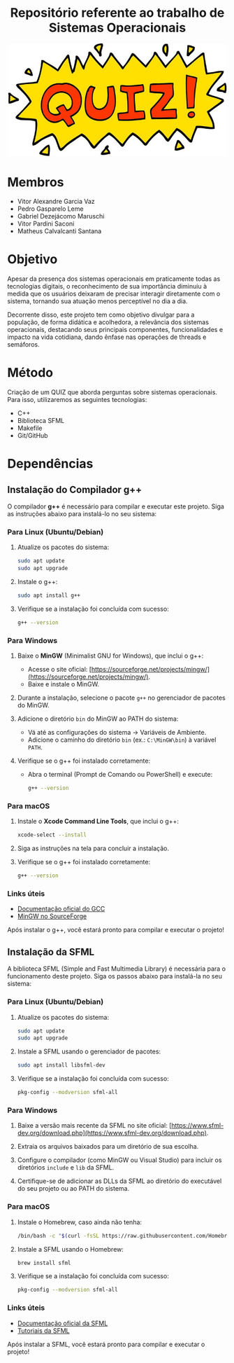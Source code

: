 

<h1 align="center">Repositório referente ao trabalho de Sistemas Operacionais</h1>

<div  align="center">
    <img 
        src="./assets/images/QuizImage.jpg"
        width="500px"
    />
</div>

# Membros

- Vitor Alexandre Garcia Vaz
- Pedro Gasparelo Leme
- Gabriel Dezejácomo Maruschi
- Vitor Pardini Saconi
- Matheus Calvalcanti Santana

# Objetivo

Apesar da presença dos sistemas operacionais em praticamente todas as tecnologias digitais, o reconhecimento de sua importância diminuiu à medida que os usuários deixaram de precisar interagir diretamente com o sistema, tornando sua atuação menos perceptível no dia a dia.

Decorrente disso, este projeto tem como objetivo divulgar para a população, de forma didática e acolhedora, a relevância dos sistemas operacionais, destacando seus principais componentes, funcionalidades e impacto na vida cotidiana, dando ênfase nas operações de threads e semáforos.

# Método

Criação de um QUIZ que aborda perguntas sobre sistemas operacionais. Para isso, utilizaremos as seguintes tecnologias:
- C++
- Biblioteca SFML
- Makefile
- Git/GitHub

# Dependências

## Instalação do Compilador g++

O compilador **g++** é necessário para compilar e executar este projeto. Siga as instruções abaixo para instalá-lo no seu sistema:

### Para Linux (Ubuntu/Debian)
1. Atualize os pacotes do sistema:
   ```bash
   sudo apt update
   sudo apt upgrade
   ```

2. Instale o g++:
   ```bash
   sudo apt install g++
   ```

3. Verifique se a instalação foi concluída com sucesso:
   ```bash
   g++ --version
   ```

### Para Windows
1. Baixe o **MinGW** (Minimalist GNU for Windows), que inclui o g++:
   - Acesse o site oficial: [https://sourceforge.net/projects/mingw/](https://sourceforge.net/projects/mingw/).
   - Baixe e instale o MinGW.

2. Durante a instalação, selecione o pacote `g++` no gerenciador de pacotes do MinGW.

3. Adicione o diretório `bin` do MinGW ao PATH do sistema:
   - Vá até as configurações do sistema → Variáveis de Ambiente.
   - Adicione o caminho do diretório `bin` (ex.: `C:\MinGW\bin`) à variável `PATH`.

4. Verifique se o g++ foi instalado corretamente:
   - Abra o terminal (Prompt de Comando ou PowerShell) e execute:
     ```bash
     g++ --version
     ```

### Para macOS
1. Instale o **Xcode Command Line Tools**, que inclui o g++:
   ```bash
   xcode-select --install
   ```

2. Siga as instruções na tela para concluir a instalação.

3. Verifique se o g++ foi instalado corretamente:
   ```bash
   g++ --version
   ```

### Links úteis
- [Documentação oficial do GCC](https://gcc.gnu.org/)
- [MinGW no SourceForge](https://sourceforge.net/projects/mingw/)

Após instalar o g++, você estará pronto para compilar e executar o projeto!

## Instalação da SFML

A biblioteca SFML (Simple and Fast Multimedia Library) é necessária para o funcionamento deste projeto. Siga os passos abaixo para instalá-la no seu sistema:

### Para Linux (Ubuntu/Debian)
1. Atualize os pacotes do sistema:
   ```bash
   sudo apt update
   sudo apt upgrade
   ```

2. Instale a SFML usando o gerenciador de pacotes:
   ```bash
   sudo apt install libsfml-dev
   ```

3. Verifique se a instalação foi concluída com sucesso:
   ```bash
   pkg-config --modversion sfml-all
   ```

### Para Windows
1. Baixe a versão mais recente da SFML no site oficial: [https://www.sfml-dev.org/download.php](https://www.sfml-dev.org/download.php).

2. Extraia os arquivos baixados para um diretório de sua escolha.

3. Configure o compilador (como MinGW ou Visual Studio) para incluir os diretórios `include` e `lib` da SFML.

4. Certifique-se de adicionar as DLLs da SFML ao diretório do executável do seu projeto ou ao PATH do sistema.

### Para macOS
1. Instale o Homebrew, caso ainda não tenha:
   ```bash
   /bin/bash -c "$(curl -fsSL https://raw.githubusercontent.com/Homebrew/install/HEAD/install.sh)"
   ```

2. Instale a SFML usando o Homebrew:
   ```bash
   brew install sfml
   ```

3. Verifique se a instalação foi concluída com sucesso:
   ```bash
   pkg-config --modversion sfml-all
   ```

### Links úteis
- [Documentação oficial da SFML](https://www.sfml-dev.org/documentation/)
- [Tutoriais da SFML](https://www.sfml-dev.org/tutorials/)

Após instalar a SFML, você estará pronto para compilar e executar o projeto!
